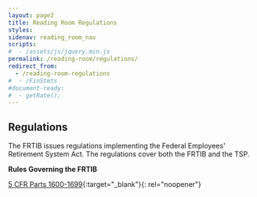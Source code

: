 ```yaml
---
layout: page2
title: Reading Room Regulations
styles:
sidenav: reading_room_nav
scripts:
#  - /assets/js/jquery.min.js
permalink: /reading-room/regulations/
redirect_from:
  - /reading-room-regulations
#  - /FinStmts
#document-ready:
#  - getRate();
---
```


## Regulations

The FRTIB issues regulations implementing the Federal Employees' Retirement System Act.  The regulations cover both the FRTIB and the TSP.

**Rules Governing the FRTIB**

[5 CFR Parts 1600-1699](https://www.ecfr.gov/cgi-bin/text-idx?SID=9a98bd8e62418728f9c75e1aaa8ef849&mc=true&tpl=/ecfrbrowse/Title05/5chapterVI.tpl){:target="_blank"}{: rel="noopener"}

<!-- CONTENT END -->
